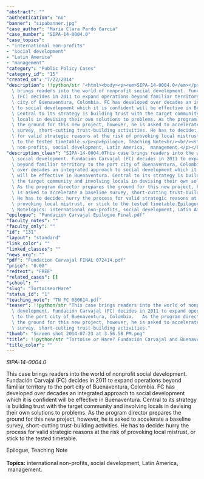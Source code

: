 ```yaml
---
"abstract": ""
"authentication": "no"
"banner": "sipabanner.jpg"
"case_author": "Maria Clara Pardo Garcia"
"case_number": "SIPA-14-0004.0"
"case_topics":
- "international non-profits"
- "social development"
- "Latin America"
- "management"
"category": "Public Policy Cases"
"category_id": "15"
"created_on": "7/22/2014"
"description": !!python/str "<html><body><p><em>SIPA-14-0004.0</em></p><p>This case\
  \ brings readers into the world of nonprofit social development. Fundación Carvajal\
  \ (FC) decides in 2011 to expand operations beyond familiar territory to the port\
  \ city of Buenaventura, Colombia. FC has developed over decades an integrated approach\
  \ to social development which it is confident will be effective in Buenaventura.\
  \ Central to its strategy is building trust with the target community and involving\
  \ locals in devising their own solutions to problems. As the program director prepares\
  \ the ground for this new project, however, he is asked to accelerate a baseline\
  \ survey, short-cutting trust-building activities. He has to decide: hurry the process\
  \ for valid strategic reasons at the risk of provoking local mistrust, or stick\
  \ to the tested timetable.</p><p>Epilogue, Teaching Note<br/><br/><strong>Topics:</strong> international\
  \ non-profits, social development, Latin America,  management.</p></body></html>"
"description_clean": "SIPA-14-0004.0This case brings readers into the world of nonprofit\
  \ social development. Fundación Carvajal (FC) decides in 2011 to expand operations\
  \ beyond familiar territory to the port city of Buenaventura, Colombia. FC has developed\
  \ over decades an integrated approach to social development which it is confident\
  \ will be effective in Buenaventura. Central to its strategy is building trust with\
  \ the target community and involving locals in devising their own solutions to problems.\
  \ As the program director prepares the ground for this new project, however, he\
  \ is asked to accelerate a baseline survey, short-cutting trust-building activities.\
  \ He has to decide: hurry the process for valid strategic reasons at the risk of\
  \ provoking local mistrust, or stick to the tested timetable.Epilogue, Teaching\
  \ NoteTopics: international non-profits, social development, Latin America,  management."
"epilogue": "Fundacion Carvajal Epilogue Final.pdf"
"faculty_notes": ""
"faculty_only": ""
"id": "131"
"layout": "standard"
"link_color": ""
"linked_classes": ""
"news_org": ""
"pdf": "Fundacion Carvajal FINAL 072414.pdf"
"price": "0.00"
"redtext": "FREE"
"related_cases": []
"school": ""
"slug": "TortoiseorHare"
"status_id": "1"
"teaching_note": "TN FC 080614.pdf"
"teaser": !!python/str "This case brings readers into the world of nonprofit social\
  \ development. Fundación Carvajal (FC) decides in 2011 to expand operations beyond\
  \ to the port city of Buenaventura, Colombia.   As the program director prepares\
  \ the ground for this new project, however, he is asked to accelerate a baseline\
  \ survey, short-cutting trust-building activities."
"thumb": "Screen shot 2014-07-23 at 3.56.58 PM.png"
"title": !!python/str "Tortoise or Hare? Fundación Carvajal and Buenaventura"
"title_color": ""
---
```

<html><body><p><em>SIPA-14-0004.0</em></p><p>This case brings readers into the world of nonprofit social development. Fundación Carvajal (FC) decides in 2011 to expand operations beyond familiar territory to the port city of Buenaventura, Colombia. FC has developed over decades an integrated approach to social development which it is confident will be effective in Buenaventura. Central to its strategy is building trust with the target community and involving locals in devising their own solutions to problems. As the program director prepares the ground for this new project, however, he is asked to accelerate a baseline survey, short-cutting trust-building activities. He has to decide: hurry the process for valid strategic reasons at the risk of provoking local mistrust, or stick to the tested timetable.</p><p>Epilogue, Teaching Note<br/><br/><strong>Topics:</strong> international non-profits, social development, Latin America,  management.</p></body></html>
